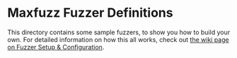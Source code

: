 # Maxfuzz Fuzzer Definitions

This directory contains some sample fuzzers, to show you how to build your own. For detailed information on how this all works, check out [the wiki page on Fuzzer Setup & Configuration]().
